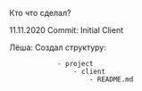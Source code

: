 Кто что сделал?

11.11.2020
Commit: Initial Client

Лёша:
    Создал структуру:
    
                - project
                    - client
                        - README.md             